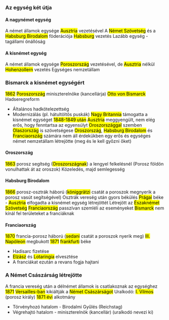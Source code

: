### Az egység két útja
#### A nagynémet egység
A német államok egysége <mark class="hltr-green">Ausztria</mark> vezetésével
A <mark class="hltr-green">Német Szövetség</mark> és a <mark class="hltr-green">Habsburg Birodalom</mark> föderációja
<mark class="hltr-cyan">Habsburg</mark> vezetés
Lazább egység - tagállami önállóság
#### A kisnémet egység
A német államok egysége <mark class="hltr-green">Poroszország</mark> vezetésével, de <mark class="hltr-green">Ausztria</mark> nélkül
<mark class="hltr-cyan">Hohenzollern</mark> vezetés
Egységes nemzetállam
### Bismarck a kisnémet egységért
<mark class="hltr-orange">1862</mark> <mark class="hltr-green">Poroszország</mark> miniszterelnöke (kancellárja) <mark class="hltr-cyan">Otto von Bismarck</mark>
Hadseregreform
- Általános hadkötelezettség
- Modernizálás (pl. hátultöltős puskák)
<mark class="hltr-green">Nagy Britannia</mark> támogatta a kisnémet egységet
<mark class="hltr-orange">1848-1849 után</mark> <mark class="hltr-green">Ausztria</mark> meggyengült, nem elég erős, hogy fenntartsa az egyensúlyt <mark class="hltr-green">Oroszországgal</mark> szemben
<mark class="hltr-green">Olaszország</mark> is szövetségese
<mark class="hltr-green">Oroszország</mark>, <mark class="hltr-green">Habsburg Birodalom</mark> és <mark class="hltr-green">Franciaország</mark> számára nem áll érdekükben egy erős és egységes német nemzetállam létrejötte (meg és le kell győzni őket)
#### Oroszország
<mark class="hltr-orange">1863</mark> porosz segítség (<mark class="hltr-green">Oroszországnak</mark>) a lengyel felkelésnél
(Porosz földön vonulhattak át az oroszok)
Közeledés, majd semlegesség
#### Habsburg Birodalom
<mark class="hltr-orange">1866</mark> porosz-osztrák háború (<mark class="hltr-green">königgrätzi</mark> csatát a poroszok megnyerik a porosz vasút segítségével)
Osztrák vereség után gyors békülés
<mark class="hltr-green">Prágai</mark> béke - <mark class="hltr-green">Ausztria</mark> elfogadta a kisnémet egység létrejöttét
Létrejött az <mark class="hltr-green">Északnémet Szövetség</mark>
<mark class="hltr-green">Franciaország</mark> passzívan szemléli az eseményeket
<mark class="hltr-cyan">Bismarck</mark> nem kínál fel területeket a franciáknak
#### Franciaország
<mark class="hltr-orange">1870</mark> francia-porosz háború (<mark class="hltr-green">sedani</mark> csatát a poroszok nyerik meg)
<mark class="hltr-cyan">III. Napóleon</mark> megbukott
<mark class="hltr-orange">1871</mark> <mark class="hltr-green">frankfurti</mark> béke
- Hadisarc fizetése
- <mark class="hltr-green">Elzász</mark> és <mark class="hltr-green">Lotaringia</mark> elvesztése
- A franciákat ezután a revans fogja hajtani
### A Német Császárság létrejötte
A francia vereség után a délnémet államok is csatlakoznak az egységhez
<mark class="hltr-orange">1871</mark> <mark class="hltr-green">Versailles-ban</mark> kikiáltják a <mark class="hltr-green">Német Császárságot</mark>
Uralkodó: <mark class="hltr-cyan">I. Vilmos</mark> (porosz király)
<mark class="hltr-orange">1871 évi</mark> alkotmány
- Törvényhozó hatalom - Birodalmi Gyűlés (Reichstag)
- Végrehajtó hatalom - miniszterelnök (kancellár) (uralkodó nevezi ki)
